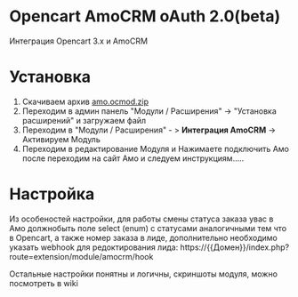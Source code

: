 # Opencart AmoCRM oAuth 2.0(beta)
Интеграция Opencart 3.x и AmoCRM





# Установка

1. Скачиваем архив [amo.ocmod.zip](https://github.com/edwardrybka/Opencart-AmoCRM-oAuth-2.0/blob/main/amo.ocmod.zip)
2. Переходим в админ панель "Модули / Расширения" -> "Установка расширений" и загружаем файл
3. Переходим в "Модули / Расширения" - > **Интеграция AmoCRM** -> Активируем Модуль
4. Переходим в редактирование Модуля  и Нажимаете подключить Амо после переходим на сайт Амо и следуем инструкциям..... 

# Настройка

Из особеностей настройки, для работы смены статуса заказа увас в Амо должнобыть поле select (enum) с статусами аналогичными тем что в Opencart, а также номер заказа в лиде, дополнительно необходимо указать webhook для редоктирования лида: https://{{Домен}}/index.php?route=extension/module/amocrm/hook 

Остальные настройки понятны и логичны, скриншоты модуля, можно посмотреть в wiki

[Обратная связь]: https://t.me/ed_ryb1	"Обратная связь"

